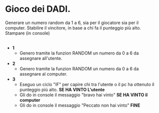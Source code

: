 # Gioco dei DADI.

Generare un numero random da 1 a 6, sia per il giocatore sia per il computer.
Stabilire il vincitore, in base a chi fa il punteggio più alto.
Stampare (in console)
<br>
<br>

- **1**
  - Genero tramite la funzion RANDOM un numero da 0 a 6 da assegnare all'utente.
- **2**
  - Genero tramite la funzion RANDOM un numero da 0 a 6 da assegnare al computer.
- **3**
  - Eseguo un ciclo "IF" per capire chi tra l'utente o il pc ha ottenuto il punteggio più alto.
  **SE HA VINTO L'utente**
  - Gli do in console il messaggio "bravo hai vinto"
 **SE HA VINTO il computer**
  - Gli do in console il messaggio "Peccato non hai vinto"
**FINE**  




